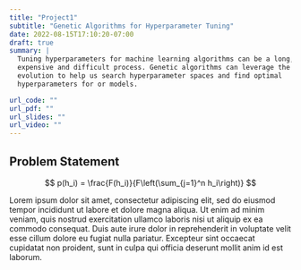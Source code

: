 ```yaml
---
title: "Project1"
subtitle: "Genetic Algorithms for Hyperparameter Tuning"
date: 2022-08-15T17:10:20-07:00
draft: true
summary: |
  Tuning hyperparameters for machine learning algorithms can be a long,
  expensive and difficult process. Genetic algorithms can leverage the power of
  evolution to help us search hyperparameter spaces and find optimal
  hyperparameters for or models.

url_code: ""
url_pdf: ""
url_slides: ""
url_video: ""
---
```


## Problem Statement

$$
  p(h_i) = \frac{F(h_i)}{F\left(\sum_{j=1}^n h_i\right)}
$$

Lorem ipsum dolor sit amet, consectetur adipiscing elit, sed do eiusmod tempor
incididunt ut labore et dolore magna aliqua. Ut enim ad minim veniam, quis
nostrud exercitation ullamco laboris nisi ut aliquip ex ea commodo consequat.
Duis aute irure dolor in reprehenderit in voluptate velit esse cillum dolore eu
fugiat nulla pariatur. Excepteur sint occaecat cupidatat non proident, sunt in
culpa qui officia deserunt mollit anim id est laborum.
